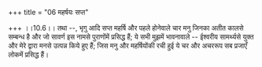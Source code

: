 +++
title = "06 महर्षयः सप्त"

+++
।।10.6।। तथा --, भृगु आदि सप्त महर्षि और पहले होनेवाले चार मनु जिनका अतीत
कालसे सम्बन्ध है और जो सावर्ण इस नामसे पुराणोंमें प्रसिद्ध हैं; ये सभी
मुझमें भावनावाले -- ईश्वरीय सामर्थ्यसे युक्त और मेरे द्वारा मनसे उत्पन्न
किये हुए हैं; जिस मनु और महर्षियोंकी रची हुई ये चर और अचररूप सब प्रजाएँ
लोकमें प्रसिद्ध हैं।
